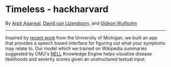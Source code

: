 **Timeless - hackharvard**
===================
By [Arpit Agarwal](http://clweb.csa.iisc.ernet.in/cse12/arpit.agarwal), [David van IJzendoorn](http://www.researchgate.net/profile/David_Van_Ijzendoorn), and [Gideon Wulfsohn](http://gwulfs.github.io)

---

Inspired by [recent work](http://techcrunch.com/2014/07/24/your-smartphone-will-soon-know-if-you-have-bipolar-disorder) from the University of Michigan, we built an app that provides a speech based interface for figuring out what your symptoms may relate to. Our model which we trained on Wikipedia summaries suggested by CMU's [NELL](http://rtw.ml.cmu.edu/rtw/) Knowledge Engine helps visualize disease likelihoods and severity scores given an unstructured textual input.
